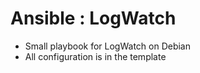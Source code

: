 # Ansible : LogWatch
- Small playbook for LogWatch on Debian
- All configuration is in the template
